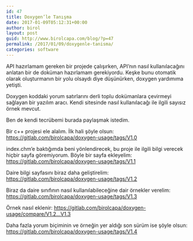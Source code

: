 ```yaml
---
id: 47
title: Doxygen’le Tanışma
date: 2017-01-09T05:12:31+00:00
author: birol
layout: post
guid: http://www.birolcapa.com/blog/?p=47
permalink: /2017/01/09/doxygenle-tanisma/
categories: software
---
```

API hazırlamam gereken bir projede çalışırken, API’nın nasıl kullanılacağını anlatan bir de doküman hazırlamam gerekiyordu.
Keşke bunu otomatik olarak oluşturmanın bir yolu olsaydı diye düşünürken, doxygen yardımıma yetişti.

Doxygen koddaki yorum satırlarını derli toplu dokümanlara çevirmeyi sağlayan bir yazılım aracı.
Kendi sitesinde nasıl kullanılacağı ile ilgili sayısız örnek mevcut.

Ben de kendi tecrübemi burada paylaşmak istedim.

Bir c++ projesi ele alalım.
İlk hali şöyle olsun:
<a href="https://gitlab.com/birolcapa/doxygen-usage/tags/V1.0">https://gitlab.com/birolcapa/doxygen-usage/tags/V1.0</a>

index.chm’e baktığımda beni yönlendirecek, bu proje ile ilgili bilgi verecek hiçbir sayfa göremiyorum.
Böyle bir sayfa ekleyelim:
<a href="https://gitlab.com/birolcapa/doxygen-usage/tags/V1.1">https://gitlab.com/birolcapa/doxygen-usage/tags/V1.1</a>

Daire bilgi sayfasını biraz daha geliştirelim:
<a href="https://gitlab.com/birolcapa/doxygen-usage/tags/V1.2">https://gitlab.com/birolcapa/doxygen-usage/tags/V1.2</a>

Biraz da daire sınıfının nasıl kullanılabileceğine dair örnekler verelim:
<a href="https://gitlab.com/birolcapa/doxygen-usage/tags/V1.3">https://gitlab.com/birolcapa/doxygen-usage/tags/V1.3</a>

Örnek nasıl eklenir:
<a href="https://gitlab.com/birolcapa/doxygen-usage/compare/V1.2...V1.3">https://gitlab.com/birolcapa/doxygen-usage/compare/V1.2…V1.3</a>

Daha fazla yorum biçiminin ve örneğin yer aldığı son sürüm ise şöyle olsun:
<a href="https://gitlab.com/birolcapa/doxygen-usage/tags/V1.4">https://gitlab.com/birolcapa/doxygen-usage/tags/V1.4</a>